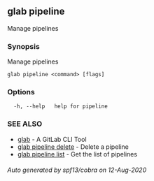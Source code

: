 ## glab pipeline

Manage pipelines

### Synopsis

Manage pipelines

```
glab pipeline <command> [flags]
```

### Options

```
  -h, --help   help for pipeline
```

### SEE ALSO

* [glab](glab.md)	 - A GitLab CLI Tool
* [glab pipeline delete](glab_pipeline_delete.md)	 - Delete a pipeline
* [glab pipeline list](glab_pipeline_list.md)	 - Get the list of pipelines

###### Auto generated by spf13/cobra on 12-Aug-2020
